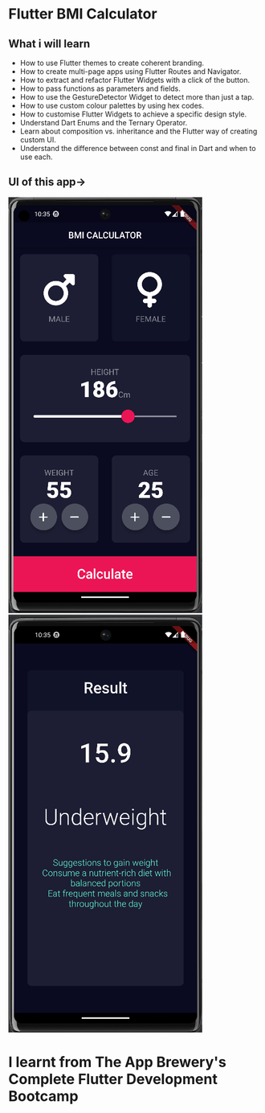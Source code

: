 # Flutter BMI Calculator
## What i will learn

- How to use Flutter themes to create coherent branding. 
- How to create multi-page apps using Flutter Routes and Navigator.
- How to extract and refactor Flutter Widgets with a click of the button. 
- How to pass functions as parameters and fields.
- How to use the GestureDetector Widget to detect more than just a tap.
- How to use custom colour palettes by using hex codes.
- How to customise Flutter Widgets to achieve a specific design style.
- Understand Dart Enums and the Ternary Operator.
- Learn about composition vs. inheritance and the Flutter way of creating custom UI.
- Understand the difference between const and final in Dart and when to use each.

## UI of this app->
![Finished App](https://github.com/SouravBarman001/flutter_bmi_calculator/blob/main/images/bmi1.png)
![Finished App](https://github.com/SouravBarman001/flutter_bmi_calculator/blob/main/images/bmi2.png)

# I learnt from The App Brewery's Complete Flutter Development Bootcamp


